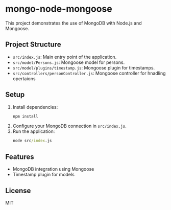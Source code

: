 # mongo-node-mongoose

This project demonstrates the use of MongoDB with Node.js and Mongoose.

## Project Structure

- `src/index.js`: Main entry point of the application.
- `src/model/Persons.js`: Mongoose model for persons.
- `src/model/plugins/timestamp.js`: Mongoose plugin for timestamps.
- `src/controllers/personController.js`: Mongoose controller for hnadling opertaions
## Setup

1. Install dependencies:
   ```cmd
   npm install
   ```
2. Configure your MongoDB connection in `src/index.js`.
3. Run the application:
   ```cmd
   node src/index.js
   ```

## Features

- MongoDB integration using Mongoose
- Timestamp plugin for models

## License

MIT
